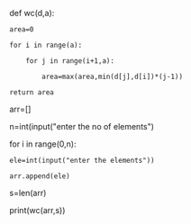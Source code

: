 def wc(d,a):

    area=0
    
    for i in range(a):
    
        for j in range(i+1,a):
        
            area=max(area,min(d[j],d[i])*(j-1))
            
    return area
    
arr=[]

n=int(input("enter the no of elements")

for i in range(0,n):

    ele=int(input("enter the elements"))
    
    arr.append(ele)
    
s=len(arr)

print(wc(arr,s))
